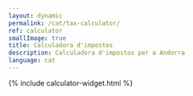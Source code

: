 ```yaml
---
layout: dynamic
permalink: /cat/tax-calculator/
ref: calculator
smallImage: true
title: Calculadora d'impostos
description: Calculadora d'impostos per a Andorra
language: cat
---
```

{% include calculator-widget.html %}